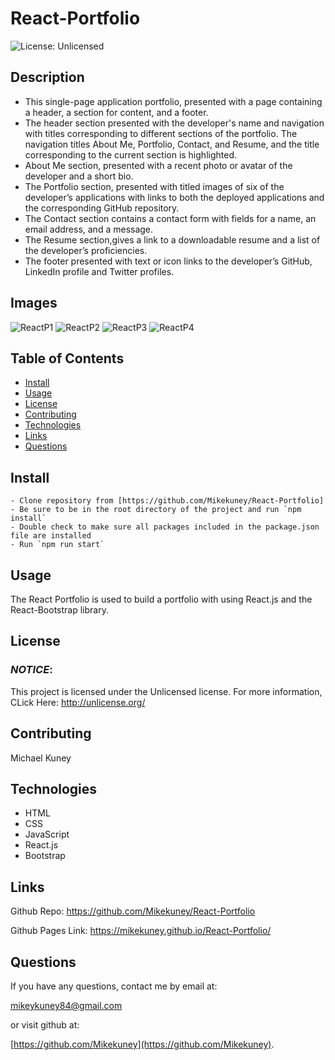 # React-Portfolio 

![License: Unlicensed](https://img.shields.io/badge/License-Unlicensed-blue.svg)

## Description 
* This single-page application portfolio,  presented with a page containing a header, a section for content, and a footer.
* The header section presented with the developer's name and navigation with titles corresponding to different sections of the portfolio. The navigation titles About Me, Portfolio, Contact, and Resume, and the title corresponding to the current section is highlighted.
*  About Me section, presented with  a recent photo or avatar of the developer and a short bio.
* The Portfolio section, presented with  titled images of six of the developer’s applications with links to both the deployed applications and the corresponding GitHub repository.
* The Contact section contains  a contact form with fields for a name, an email address, and a message.
*  The Resume section,gives a link to a downloadable resume and a list of the developer’s proficiencies.
* The footer presented with text or icon links to the developer’s GitHub, LinkedIn profile and Twitter profiles.
 

## Images
![ReactP1](https://user-images.githubusercontent.com/96913841/180365695-a543ef3d-8119-4ac6-a7a0-7c84ceb2be9f.png)
![ReactP2](https://user-images.githubusercontent.com/96913841/180365739-4b239539-28a5-428b-8f16-f45dd01b1ab0.png)
![ReactP3](https://user-images.githubusercontent.com/96913841/180365784-9d6ecc46-ea73-477e-b1dd-21e4f1d002de.png)
![ReactP4](https://user-images.githubusercontent.com/96913841/180365832-57fe3ec8-1318-41ed-9195-653ff100ea06.png)
## Table of Contents
* [Install](#install)
* [Usage](#usage)
* [License](#license)
* [Contributing](#contribution)
* [Technologies](#technologies)
* [Links](#links)
* [Questions](#questions)


## Install
    - Clone repository from [https://github.com/Mikekuney/React-Portfolio]
    - Be sure to be in the root directory of the project and run `npm install`
    - Double check to make sure all packages included in the package.json file are installed
    - Run `npm run start`


## Usage
The React Portfolio is used to build a portfolio with using React.js and the React-Bootstrap library.

## License
### <em>NOTICE</em>:
This project is licensed under the Unlicensed license.
For more information, CLick Here:
http://unlicense.org/


## Contributing 
Michael Kuney

## Technologies
* HTML 
* CSS 
* JavaScript
* React.js
* Bootstrap


## Links
Github Repo: https://github.com/Mikekuney/React-Portfolio

Github Pages Link:  https://mikekuney.github.io/React-Portfolio/


## Questions
If you have any questions, contact me by email at:

 [mikeykuney84@gmail.com](mailto:mikeykuney84@gamil.com)

 or visit github at:

 [https://github.com/Mikekuney](https://github.com/Mikekuney).